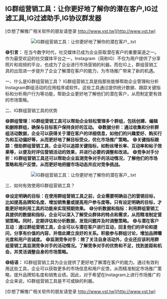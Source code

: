 ## **IG群组营销工具：让你更好地了解你的潜在客户,IG过滤工具,IG过滤助手,IG协议群发器**

[😍想了解推广相关软件的朋友请登录 http://www.vst.tw](http://www.vst.tw)

 <center><img src="https://vst.tw/MP4/tuiguang/png/8.png" alt="IG群组营销工具：让你更好地了解你的潜在客户_.txt"></center>

**😄引言：**
在当今数字时代，社交媒体已成为企业获取潜在客户的重要渠道之一。作为最受欢迎的社交媒体平台之一，Instagram（简称IG）不仅为用户提供了分享照片和视频的平台，也成为了企业进行市场营销的利器。而在IG上，群组营销工具的出现进一步提升了企业了解潜在客户的能力，为市场推广带来了新的机遇。

一、什么是IG群组营销工具？
IG群组营销工具是指那些能够帮助企业管理和分析Instagram群组活动的应用程序或软件。这些工具通过提供统计数据、跟踪关键指标和分析用户行为等功能，帮助企业更好地了解他们的潜在客户，从而制定更有效的市场策略。

二、IG群组营销工具的优势

**😄群组管理：IG群组营销工具可以帮助企业轻松管理多个群组，包括创建、编辑和删除群组，确保与目标客户保持良好的互动。**
**😄数据分析：通过收集和分析群组活动数据，企业可以获得关于潜在客户的详细信息，如他们的兴趣爱好、购买行为和互动偏好等，从而更好地了解目标受众，优化市场推广策略。**
**😄关键指标跟踪：借助群组营销工具，企业可以追踪关键指标，如粉丝增长率、互动率和帖子效果等，以便及时评估营销活动的效果，并进行必要的调整和改进。**
**😄竞争对手分析：IG群组营销工具还可以帮助企业监测竞争对手的活动情况，了解他们的市场策略和用户反馈，从而更好地把握市场动态并应对竞争挑战。**

 <center><img src="https://vst.tw/MP4/tuiguang/png/1.png" alt="IG群组营销工具：让你更好地了解你的潜在客户_.txt"></center>

三、如何有效使用IG群组营销工具？

**😄设定明确的目标：在使用群组营销工具之前，企业需要明确自己的营销目标，比如提高品牌知名度、增加销售量或提高用户参与度等。只有设定明确的目标，才能更好地利用工具的功能来实现预期效果。**
**😄分析数据和指标：利用群组营销工具提供的数据和指标，企业可以深入了解受众群体的特点和需求，从而精准制定营销策略。同时，定期评估和分析数据，发现问题并及时调整策略。**
**😄与潜在客户互动：通过群组营销工具，企业可以与潜在客户进行互动，回复他们的评论和提问，分享有价值的内容，并借此建立良好的关系。积极参与群组讨论，增加品牌曝光度和用户忠诚度。**
**😄监测竞争对手：除了关注自身活动外，企业还应该利用群组营销工具监测竞争对手的活动情况。了解竞争对手的优势和不足，找到差距和机会，并灵活调整自身的市场策略。**

**😄结语：**
IG群组营销工具为企业提供了更好地了解潜在客户的能力。通过有效利用这些工具，企业可以获取更多的市场信息和用户反馈，从而精准制定市场推广策略，提升品牌知名度和销售业绩。因此，对于希望在Instagram上进行市场推广的企业来说，IG群组营销工具是不可或缺的利器。

[😍想了解推广相关软件的朋友请登录 http://www.vst.tw](http://www.vst.tw)




